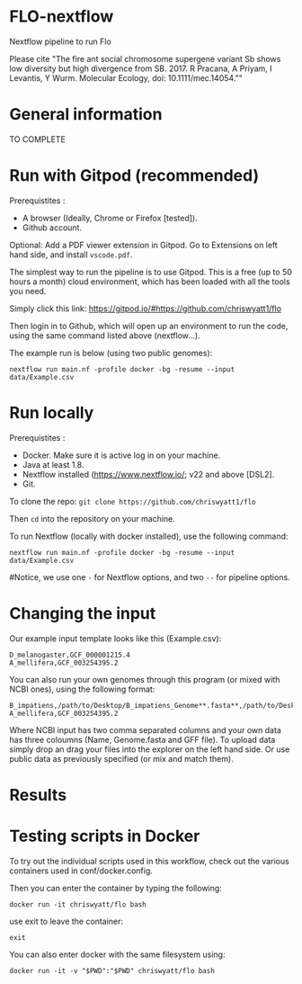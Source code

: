 # FLO-nextflow

Nextflow pipeline to run Flo

Please cite "The fire ant social chromosome supergene variant Sb shows low diversity but high divergence from SB. 2017. R Pracana, A Priyam, I Levantis, Y Wurm. Molecular Ecology, doi: 10.1111/mec.14054.""

# General information

TO COMPLETE

# Run with Gitpod (recommended)

Prerequistites : 
- A browser (Ideally, Chrome or Firefox \[tested\]).
- Github account.

Optional: Add a PDF viewer extension in Gitpod. Go to Extensions on left hand side, and install `vscode.pdf`. 

The simplest way to run the pipeline is to use Gitpod. This is a free (up to 50 hours a month) cloud environment, which has been loaded with all the tools you need.

Simply click this link: https://gitpod.io/#https://github.com/chriswyatt1/flo

Then login in to Github, which will open up an environment to run the code, using the same command listed above (nextflow...).

The example run is below (using two public genomes):

`nextflow run main.nf -profile docker -bg -resume --input data/Example.csv`


# Run locally

Prerequistites : 
- Docker. Make sure it is active log in on your machine.
- Java at least 1.8.
- Nextflow installed (https://www.nextflow.io/; v22 and above [DSL2].
- Git.

To clone the repo: `git clone https://github.com/chriswyatt1/flo`

Then `cd` into the repository on your machine.

To run Nextflow (locally with docker installed), use the following command:

`nextflow run main.nf -profile docker -bg -resume --input data/Example.csv`

#Notice, we use one `-` for Nextflow options, and two `--` for pipeline options.


# Changing the input 

Our example input template looks like this (Example.csv):

```
D_melanogaster,GCF_000001215.4
A_mellifera,GCF_003254395.2
```

You can also run your own genomes through this program (or mixed with NCBI ones), using the following format:

```
B_impatiens,/path/to/Desktop/B_impatiens_Genome**.fasta**,/path/to/Desktop/B_impatiens**.gff**
A_mellifera,GCF_003254395.2
```

Where NCBI input has two comma separated columns and your own data has three coloumns (Name, Genome.fasta and GFF file). To upload data simply drop an drag your files into the explorer on the left hand side. Or use public data as previously specified (or mix and match them). 


# Results




# Testing scripts in Docker 

To try out the individual scripts used in this workflow, check out the various containers used in conf/docker.config.

Then you can enter the container by typing the following:

`docker run -it chriswyatt/flo bash`

use exit to leave the container:

`exit`

You can also enter docker with the same filesystem using:

`docker run -it -v "$PWD":"$PWD" chriswyatt/flo bash`
